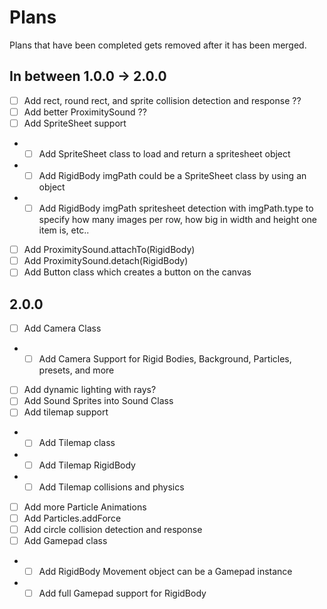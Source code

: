 # Plans

Plans that have been completed gets removed after it has been merged.

## In between 1.0.0 -> 2.0.0

- [ ] Add rect, round rect, and sprite collision detection and response ??
- [ ] Add better ProximitySound ??
- [ ] Add SpriteSheet support
- - [ ] Add SpriteSheet class to load and return a spritesheet object
- - [ ] Add RigidBody imgPath could be a SpriteSheet class by using an object
- - [ ] Add RigidBody imgPath spritesheet detection with imgPath.type to specify how many images per row, how big in width and height one item is, etc..
- [ ] Add ProximitySound.attachTo(RigidBody)
- [ ] Add ProximitySound.detach(RigidBody)
- [ ] Add Button class which creates a button on the canvas

## 2.0.0

- [ ] Add Camera Class
- - [ ] Add Camera Support for Rigid Bodies, Background, Particles, presets, and more
- [ ] Add dynamic lighting with rays?
- [ ] Add Sound Sprites into Sound Class
- [ ] Add tilemap support
- - [ ] Add Tilemap class
- - [ ] Add Tilemap RigidBody
- - [ ] Add Tilemap collisions and physics
- [ ] Add more Particle Animations
- [ ] Add Particles.addForce
- [ ] Add circle collision detection and response
- [ ] Add Gamepad class
- - [ ] Add RigidBody Movement object can be a Gamepad instance
- - [ ] Add full Gamepad support for RigidBody 
